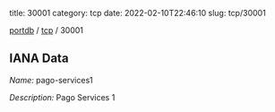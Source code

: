 title: 30001
category: tcp
date: 2022-02-10T22:46:10
slug: tcp/30001

[portdb](/) / [tcp](/category/tcp.html) / 30001


## IANA Data

_Name:_ pago-services1

_Description:_ Pago Services 1

